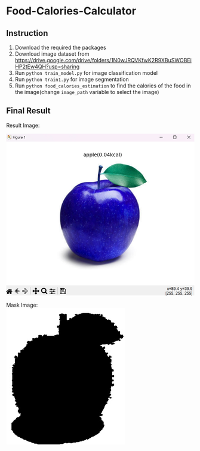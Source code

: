 # Food-Calories-Calculator

## Instruction

1. Download the required the packages <br />
2. Download image dataset from https://drive.google.com/drive/folders/1N0wJRQVKfwK2R9XBuSWOBEiHP2tEw4QH?usp=sharing <br />
3. Run ```python train_model.py``` for image classification model <br />
4. Run ```python train1.py``` for image segmentation<br />
5. Run ```python food_calories_estimation``` to find the calories of the food in the image(change ```image_path``` variable to select the image)<br />

## Final Result

Result Image:<br />

![alt text](./result_images/final_result.png)

Mask Image:<br />
![alt text](./result_images/19%20mask_food.jpg)